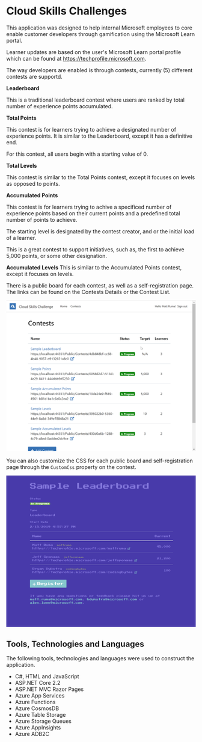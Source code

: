 # Cloud Skills Challenges
This application was designed to help internal Microsoft employees to core enable customer developers through gamification using the Microsoft Learn portal.

Learner updates are based on the user's Microsoft Learn portal profile which can be found at https://techprofile.microsoft.com. 

The way developers are enabled is through contests, currently (5) different contests are supportd.

**Leaderboard**

This is a traditional leaderboard contest where users are ranked by total number of experience points accumulated.

**Total Points**

This contest is for learners trying to achieve a designated number of experience points. It is similar to the Leaderboard, except it has a definitive end. 

For this contest, all users begin with a starting value of 0.

**Total Levels**

This contest is similar to the Total Points contest, except it focuses on levels as opposed to points.

**Accumulated Points**

This contest is for learners trying to achive a specificed number of experience points based on their current points and a predefined total number of points to achieve.

The starting level is designated by the contest creator, and or the initial load of a learner.

This is a great contest to support initiatives, such as, the first to achieve 5,000 points, or some other designation.

**Accumulated Levels**
This is similar to the Accumulated Points contest, except it focuses on levels.

There is a public board for each contest, as well as a self-registration page. The links can be found on the Contests Details or the Contest List.

![Contest List Screenshot][screenshot-contest-list]

You can also customize the CSS for each public board and self-registration page through the `CustomCss` property on the contest.

![Contest Details Screenshot][screenshot-contest-details-public]

## Tools, Technologies and Languages ##

The following tools, technologies and languages were used to construct the application.

* C#, HTML and JavaScript
* ASP.NET Core 2.2
* ASP.NET MVC Razor Pages
* Azure App Services
* Azure Functions
* Azure CosmosDB
* Azure Table Storage
* Azure Storage Queues
* Azure AppInsights
* Azure ADB2C

[screenshot-contest-list]: https://github.com/GLRAzure/praxeum/blob/master/screenshot-contest-list.png?raw=true
[screenshot-contest-details-public]: https://github.com/GLRAzure/praxeum/blob/master/screenshot-contest-details-public.png?raw=true
